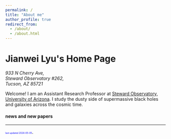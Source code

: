 ```yaml
---
permalink: /
title: "About me"
author_profile: true
redirect_from: 
  - /about/
  - /about.html
---
```


# Jianwei Lyu's Home Page

<address>
   933 N Cherry Ave, <br />Steward Observatory #262, <br /> Tucson, AZ 85721
</address>



Welcome! I am an Assistant Research Professor at [Steward Observatory](https://www.as.arizona.edu/), [University of Arizona](https://www.arizona.edu/). I study the dusty side of supermassive black holes and galaxies across the cosmic time. 

#### news and new papers



***

<span style="color:blue; font-size:0.5em;">last updated 2024-05-05</span>.

